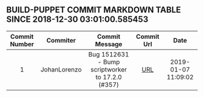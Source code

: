 ## BUILD-PUPPET COMMIT MARKDOWN TABLE SINCE 2018-12-30 03:01:00.585453

| Commit Number | Commiter | Commit Message | Commit Url | Date | 
|:---:|:----:|:----------------------------------:|:------:|:----:| 
|1|JohanLorenzo|Bug 1512631 - Bump scriptworker to 17.2.0 (#357)|[URL](https://github.com/mozilla-releng/build-puppet/commit/7c9d12db511547d4a379049a38281fc9a1148e8c)|2019-01-07 11:09:02


